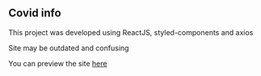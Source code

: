 ## Covid info

This project was developed using ReactJS, styled-components and axios

Site may be outdated and confusing

You can preview the site [here](https://infocovid-five.vercel.app)
